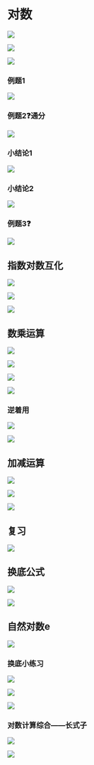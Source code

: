 # 对数

![](/Users/yuebinghui/Documents/program/github/note/images/image-20240706201158085.png)

![](/Users/yuebinghui/Documents/program/github/note/images/image-20240706201715182.png)

![](/Users/yuebinghui/Documents/program/github/note/images/image-20240706203507516.png)

### 例题1

![](/Users/yuebinghui/Documents/program/github/note/images/image-20240706203455705.png)

### 例题2❓通分

![](/Users/yuebinghui/Documents/program/github/note/images/image-20240706203445360.png)

### 小结论1

![](/Users/yuebinghui/Documents/program/github/note/images/image-20240706203839921.png)

### 小结论2

![](/Users/yuebinghui/Documents/program/github/note/images/image-20240706203920603.png)

### 例题3❓

![](/Users/yuebinghui/Documents/program/github/note/images/image-20240706203945416.png)

## 指数对数互化

![](/Users/yuebinghui/Documents/program/github/note/images/image-20240707165704138.png)

![](/Users/yuebinghui/Documents/program/github/note/images/image-20240707165745938.png)

![](/Users/yuebinghui/Documents/program/github/note/images/image-20240707165800181.png)

## 数乘运算

![](/Users/yuebinghui/Documents/program/github/note/images/image-20240707185300438.png)

![](/Users/yuebinghui/Documents/program/github/note/images/image-20240707185521246.png)

![](/Users/yuebinghui/Documents/program/github/note/images/image-20240707185746151.png)

![](/Users/yuebinghui/Documents/program/github/note/images/image-20240707185813774.png)

### 逆着用

![](/Users/yuebinghui/Documents/program/github/note/images/image-20240707185955029.png)

![](/Users/yuebinghui/Documents/program/github/note/images/image-20240707190006136.png)

## 加减运算

![](/Users/yuebinghui/Documents/program/github/note/images/image-20240707195739438.png)

![](/Users/yuebinghui/Documents/program/github/note/images/image-20240707195753252.png)

![](/Users/yuebinghui/Documents/program/github/note/images/image-20240707200106707.png)

## 复习

![](/Users/yuebinghui/Documents/program/github/note/images/image-20240707200531370.png)

## 换底公式

![](/Users/yuebinghui/Documents/program/github/note/images/image-20240707205942277.png)

![](/Users/yuebinghui/Documents/program/github/note/images/image-20240707210009526.png)

## 自然对数e

![](/Users/yuebinghui/Documents/program/github/note/images/image-20240707210112051.png)

### 换底小练习

![](/Users/yuebinghui/Documents/program/github/note/images/image-20240708122335072.png)

![](/Users/yuebinghui/Documents/program/github/note/images/image-20240708122415267.png)

![](/Users/yuebinghui/Documents/program/github/note/images/image-20240708122431082.png)

### 对数计算综合——长式子

![](/Users/yuebinghui/Documents/program/github/note/images/image-20240708125507310.png)

![](/Users/yuebinghui/Documents/program/github/note/images/image-20240708125518345.png)